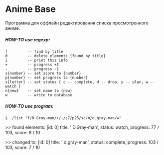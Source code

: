 Anime Base
============

Программа для оффлайн редактирования списка просмотренного аниме.

##### HOW-TO use regexp:
    f         -- find by title
    d         -- delete elements {found by title}
    i         -- print this info
    +         -- progress +1
    -         -- progress -1
    s{number} -- set score to {number}
    p{number} -- set progress to {number}
    s{letter} -- set status { c -- complete, d -- drop, p -- plan, w -- watch }
    n{new}    -- set name to {new}
    w         -- write to database

##### HOW-TO use program:
`$ ./list "f/D.Gray-man/+/-/s7/p23/sc/n/d.gray-man/w"`

\>> found elements:
 [id: 0] title: '             D.Gray-man', status:    watch, progress:  77 / 103, score: 8 / 10

\>> changed to:
 [id: 0] title: '             d.gray-man', status: complete, progress: 103 / 103, score: 7 / 10

